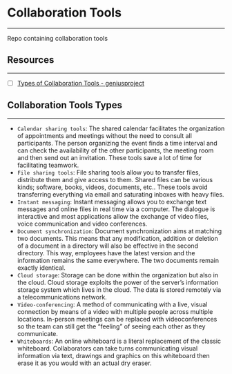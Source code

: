 # Collaboration Tools
---
Repo containing collaboration tools

## Resources
---
- [ ] [Types of Collaboration Tools - geniusproject](https://www.geniusproject.com/guide/project-collaboration-tools/types-collaboration-tools)

## Collaboration Tools Types
---
- `Calendar sharing tools`: The shared calendar facilitates the organization of appointments and meetings without the need to consult all participants. The person organizing the event finds a time interval and can check the availability of the other participants, the meeting room and then  send out an invitation. These tools save a lot of time for facilitating teamwork.
- `File sharing tools`: File sharing tools allow you to transfer files, distribute them and give access to them. Shared files can be various kinds; software, books, videos, documents, etc.. These tools avoid transferring everything via email and saturating inboxes with heavy files.
- `Instant messaging`: Instant messaging allows you to exchange text messages and online files in real time via a computer. The dialogue is interactive and most applications allow the exchange of video files, voice communication and video conferences.
- `Document synchronization`: Document synchronization aims at matching two documents. This means that any modification, addition or deletion of a document in a directory will also be effective in the second directory. This way, employees have the latest version and the information remains the same everywhere. The two documents remain exactly identical.
- `Cloud storage`: Storage can be done within the organization but also in the cloud. Cloud storage exploits the power of the server’s information storage system which lives in the cloud. The data is stored remotely via a telecommunications network.
- `Video-conferencing`: A method of communicating with a live, visual connection by means of a video with multiple people across multiple locations. In-person meetings can be replaced with videoconferences so the team can still get the “feeling” of seeing each other as they communicate.
- `Whiteboards`: An online whiteboard is a literal replacement of the classic whiteboard. Collaborators can take turns communicating visual information via text, drawings and graphics on this whiteboard then erase it as you would with an actual dry eraser.
